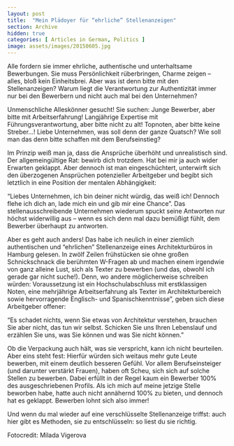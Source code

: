 ```yaml
---
layout: post
title:  "Mein Plädoyer für “ehrliche” Stellenanzeigen"
section: Archive
hidden: true
categories: [ Articles in German, Politics ]
image: assets/images/20150605.jpg
---
```


Alle fordern sie immer ehrliche, authentische und unterhaltsame Bewerbungen. Sie muss Persönlichkeit rüberbringen, Charme zeigen – alles, bloß kein Einheitsbrei. Aber was ist denn bitte mit den Stellenanzeigen? Warum liegt die Verantwortung zur Authentizität immer nur bei den Bewerbern und nicht auch mal bei den Unternehmen?

Unmenschliche Alleskönner gesucht!
Sie suchen: Junge Bewerber, aber bitte mit Arbeitserfahrung! Langjährige Expertise mit Führungsverantwortung, aber bitte nicht zu alt! Topnoten, aber bitte keine Streber…! Liebe Unternehmen, was soll denn der ganze Quatsch? Wie soll man das denn bitte schaffen mit dem Berufseinstieg?

Im Prinzip weiß man ja, dass die Ansprüche überhöht und unrealistisch sind. Der allgemeingültige Rat: bewirb dich trotzdem. Hat bei mir ja auch wider Erwarten geklappt. Aber dennoch ist man eingeschüchtert, unterwirft sich den überzogenen Ansprüchen potenzieller Arbeitgeber und begibt sich letztlich in eine Position der mentalen Abhängigkeit:

“Liebes Unternehmen, ich bin deiner nicht würdig, das weiß ich! Dennoch flehe ich dich an, lade mich ein und gib mir eine Chance”. Das stellenausschreibende Unternehmen wiederum spuckt seine Antworten nur höchst widerwillig aus – wenn es sich denn mal dazu bemüßigt fühlt, dem Bewerber überhaupt zu antworten.

Aber es geht auch anders!
Das habe ich neulich in einer ziemlich authentischen und “ehrlichen” Stellenanzeige eines Architekturbüros in Hamburg gelesen. In zwölf Zeilen frühstücken sie ohne großen Schnickschnack die berühmten W-Fragen ab und machen einem irgendwie von ganz alleine Lust, sich als Texter zu bewerben (und das, obwohl ich gerade gar nicht suche!). Denn, wo andere möglicherweise schreiben würden: Voraussetzung ist ein Hochschulabschluss mit erstklassigen Noten, eine mehrjährige Arbeitserfahrung als Texter im Architekturbereich sowie hervorragende Englisch- und Spanischkenntnisse”, geben sich diese Arbeitgeber offener:

“Es schadet nichts, wenn Sie etwas von Architektur verstehen, brauchen Sie aber nicht, das tun wir selbst. Schicken Sie uns Ihren Lebenslauf und erzählen Sie uns, was Sie können und was Sie nicht können.”

Ob die Verpackung auch hält, was sie verspricht, kann ich nicht beurteilen. Aber eins steht fest: Hierfür würden sich weitaus mehr gute Leute bewerben, mit einem deutlich besseren Gefühl. Vor allem Berufseinsteiger (und darunter verstärkt Frauen), haben oft Scheu, sich sich auf solche Stellen zu bewerben. Dabei erfüllt in der Regel kaum ein Bewerber 100% des ausgeschriebenen Profils. Als ich mich auf meine jetzige Stelle beworben habe, hatte auch nicht annähernd 100% zu bieten, und dennoch hat es geklappt. Bewerben lohnt sich also immer!

Und wenn du mal wieder auf eine verschlüsselte Stellenanzeige triffst: auch hier gibt es Methoden, sie zu entschlüsseln: so liest du sie richtig.

Fotocredit: Milada Vigerova

